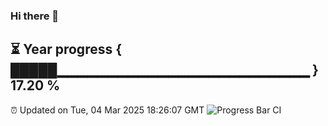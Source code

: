 ### Hi there 👋
⏳ Year progress { █████▁▁▁▁▁▁▁▁▁▁▁▁▁▁▁▁▁▁▁▁▁▁▁▁▁ } 17.20 %
---
⏰ Updated on Tue, 04 Mar 2025 18:26:07 GMT
![Progress Bar CI](https://github.com/liununu/liununu/workflows/Progress%20Bar%20CI/badge.svg)
